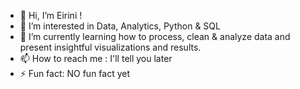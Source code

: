 - 👋 Hi, I’m Eirini !
- 👀 I’m interested in Data, Analytics, Python & SQL
- 🌱 I’m currently learning how to process, clean & analyze data and present insightful visualizations and results.
- 📫 How to reach me : I'll tell you later
- ⚡ Fun fact: NO fun fact yet

